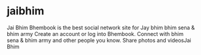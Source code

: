 # jaibhim
Jai Bhim Bhembook is the best social network site for Jay bhim bhim sena &amp; bhim army Create an account or log into Bhembook. Connect with bhim sena &amp; bhim army and other people you know. Share photos and videosJai Bhim 
